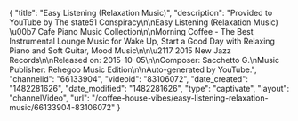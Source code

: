 {
    "title": "Easy Listening (Relaxation Music)",
    "description": "Provided to YouTube by The state51 Conspiracy\n\nEasy Listening (Relaxation Music) \u00b7 Cafe Piano Music Collection\n\nMorning Coffee - The Best Instrumental Lounge Music for Wake Up, Start a Good Day with Relaxing Piano and Soft Guitar, Mood Music\n\n\u2117 2015 New Jazz Records\n\nReleased on: 2015-10-05\n\nComposer: Sacchetto G.\nMusic Publisher: Rehegoo Music Edition\n\nAuto-generated by YouTube.",
    "channelid": "66133904",
    "videoid": "83106072",
    "date_created": "1482281626",
    "date_modified": "1482281626",
    "type": "captivate",
    "layout": "channelVideo",
    "url": "\/coffee-house-vibes\/easy-listening-relaxation-music\/66133904-83106072"
}